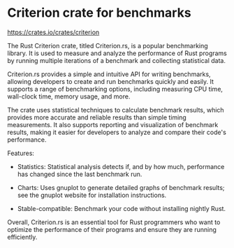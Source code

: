 # Criterion crate for benchmarks

https://crates.io/crates/criterion

The Rust Criterion crate, titled Criterion.rs, is a popular benchmarking library. It is used to measure and analyze the performance of Rust programs by running multiple iterations of a benchmark and collecting statistical data.

Criterion.rs provides a simple and intuitive API for writing benchmarks, allowing developers to create and run benchmarks quickly and easily. It supports a range of benchmarking options, including measuring CPU time, wall-clock time, memory usage, and more.

The crate uses statistical techniques to calculate benchmark results, which provides more accurate and reliable results than simple timing measurements. It also supports reporting and visualization of benchmark results, making it easier for developers to analyze and compare their code's performance.

Features:

* Statistics: Statistical analysis detects if, and by how much, performance has changed since the last benchmark run.

* Charts: Uses gnuplot to generate detailed graphs of benchmark results; see the gnuplot website for installation instructions.

* Stable-compatible: Benchmark your code without installing nightly Rust.

Overall, Criterion.rs is an essential tool for Rust programmers who want to optimize the performance of their programs and ensure they are running efficiently.

